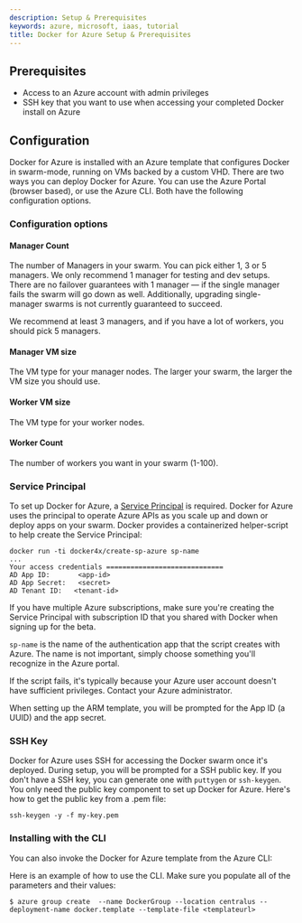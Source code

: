 ```yaml
---
description: Setup & Prerequisites
keywords: azure, microsoft, iaas, tutorial
title: Docker for Azure Setup & Prerequisites
---
```


## Prerequisites

- Access to an Azure account with admin privileges
- SSH key that you want to use when accessing your completed Docker install on Azure

## Configuration

Docker for Azure is installed with an Azure template that configures Docker in swarm-mode, running on VMs backed by a custom VHD. There are two ways you can deploy Docker for Azure. You can use the Azure Portal (browser based), or use the Azure CLI. Both have the following configuration options.

### Configuration options

#### Manager Count
The number of Managers in your swarm. You can pick either 1, 3 or 5 managers. We only recommend 1 manager for testing and dev setups. There are no failover guarantees with 1 manager — if the single manager fails the swarm will go down as well. Additionally, upgrading single-manager swarms is not currently guaranteed to succeed.

We recommend at least 3 managers, and if you have a lot of workers, you should pick 5 managers.

#### Manager VM size
The VM type for your manager nodes. The larger your swarm, the larger the VM size you should use.

#### Worker VM size
The VM type for your worker nodes.

#### Worker Count
The number of workers you want in your swarm (1-100).

### Service Principal

To set up Docker for Azure, a [Service Principal](https://azure.microsoft.com/en-us/documentation/articles/active-directory-application-objects/) is required. Docker for Azure uses the principal to operate Azure APIs as you scale up and down or deploy apps on your swarm. Docker provides a containerized helper-script to help create the Service Principal:

    docker run -ti docker4x/create-sp-azure sp-name
    ...
    Your access credentials =============================
    AD App ID:       <app-id>
    AD App Secret:   <secret>
    AD Tenant ID:   <tenant-id>

If you have multiple Azure subscriptions, make sure you're creating the Service Principal with subscription ID that you shared with Docker when signing up for the beta.

`sp-name` is the name of the authentication app that the script creates with Azure. The name is not important, simply choose something you'll recognize in the Azure portal.

If the script fails, it's typically because your Azure user account doesn't have sufficient privileges. Contact your Azure administrator.

When setting up the ARM template, you will be prompted for the App ID (a UUID) and the app secret.

### SSH Key

Docker for Azure uses SSH for accessing the Docker swarm once it's deployed. During setup, you will be prompted for a SSH public key. If you don't have a SSH key, you can generate one with `puttygen` or `ssh-keygen`. You only need the public key component to set up Docker for Azure. Here's how to get the public key from a .pem file:

    ssh-keygen -y -f my-key.pem

### Installing with the CLI
You can also invoke the Docker for Azure template from the Azure CLI:

Here is an example of how to use the CLI. Make sure you populate all of the parameters and their values:
```
$ azure group create  --name DockerGroup --location centralus --deployment-name docker.template --template-file <templateurl>
```